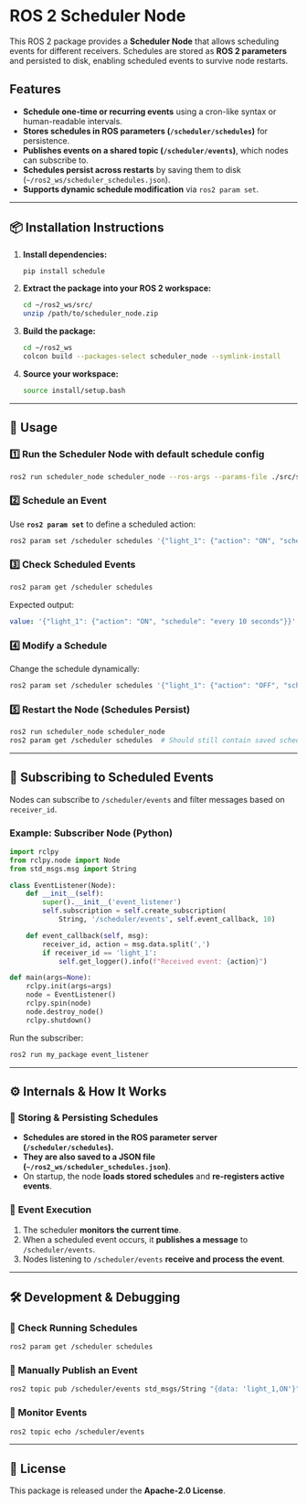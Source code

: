 # ROS 2 Scheduler Node

This ROS 2 package provides a **Scheduler Node** that allows scheduling events for different receivers. 
Schedules are stored as **ROS 2 parameters** and persisted to disk, enabling scheduled events to survive node restarts.

## Features

- **Schedule one-time or recurring events** using a cron-like syntax or human-readable intervals.
- **Stores schedules in ROS parameters (`/scheduler/schedules`)** for persistence.
- **Publishes events on a shared topic (`/scheduler/events`)**, which nodes can subscribe to.
- **Schedules persist across restarts** by saving them to disk (`~/ros2_ws/scheduler_schedules.json`).
- **Supports dynamic schedule modification** via `ros2 param set`.

---

## 📦 **Installation Instructions**

1. **Install dependencies:**

   ```bash
   pip install schedule
   ```

2. **Extract the package into your ROS 2 workspace:**

   ```bash
   cd ~/ros2_ws/src/
   unzip /path/to/scheduler_node.zip
   ```

3. **Build the package:**

   ```bash
   cd ~/ros2_ws
   colcon build --packages-select scheduler_node --symlink-install
   ```

4. **Source your workspace:**

   ```bash
   source install/setup.bash
   ```

---

## 🚀 **Usage**

### **1️⃣ Run the Scheduler Node with default schedule config**
```bash
ros2 run scheduler_node scheduler_node --ros-args --params-file ./src/scheduler_node/config/default_params.yaml
```

### **2️⃣ Schedule an Event**
Use **`ros2 param set`** to define a scheduled action:
```bash
ros2 param set /scheduler schedules '{"light_1": {"action": "ON", "schedule": "every 10 seconds"}}'
```

### **3️⃣ Check Scheduled Events**
```bash
ros2 param get /scheduler schedules
```

Expected output:
```yaml
value: '{"light_1": {"action": "ON", "schedule": "every 10 seconds"}}'
```

### **4️⃣ Modify a Schedule**
Change the schedule dynamically:
```bash
ros2 param set /scheduler schedules '{"light_1": {"action": "OFF", "schedule": "0 9 * * *"}}'
```

### **5️⃣ Restart the Node (Schedules Persist)**
```bash
ros2 run scheduler_node scheduler_node
ros2 param get /scheduler schedules  # Should still contain saved schedules
```

---

## 📡 **Subscribing to Scheduled Events**
Nodes can subscribe to `/scheduler/events` and filter messages based on `receiver_id`.

### Example: **Subscriber Node (Python)**
```python
import rclpy
from rclpy.node import Node
from std_msgs.msg import String

class EventListener(Node):
    def __init__(self):
        super().__init__('event_listener')
        self.subscription = self.create_subscription(
            String, '/scheduler/events', self.event_callback, 10)

    def event_callback(self, msg):
        receiver_id, action = msg.data.split(',')
        if receiver_id == 'light_1':
            self.get_logger().info(f"Received event: {action}")

def main(args=None):
    rclpy.init(args=args)
    node = EventListener()
    rclpy.spin(node)
    node.destroy_node()
    rclpy.shutdown()
```

Run the subscriber:
```bash
ros2 run my_package event_listener
```

---

## ⚙ **Internals & How It Works**
### 🔹 **Storing & Persisting Schedules**
- **Schedules are stored in the ROS parameter server (`/scheduler/schedules`).**
- **They are also saved to a JSON file (`~/ros2_ws/scheduler_schedules.json`)**.
- On startup, the node **loads stored schedules** and **re-registers active events**.

### 🔹 **Event Execution**
1. The scheduler **monitors the current time**.
2. When a scheduled event occurs, it **publishes a message** to `/scheduler/events`.
3. Nodes listening to `/scheduler/events` **receive and process the event**.

---

## 🛠 **Development & Debugging**
### **🔹 Check Running Schedules**
```bash
ros2 param get /scheduler schedules
```

### **🔹 Manually Publish an Event**
```bash
ros2 topic pub /scheduler/events std_msgs/String "{data: 'light_1,ON'}"
```

### **🔹 Monitor Events**
```bash
ros2 topic echo /scheduler/events
```

---

## 📜 **License**
This package is released under the **Apache-2.0 License**.
